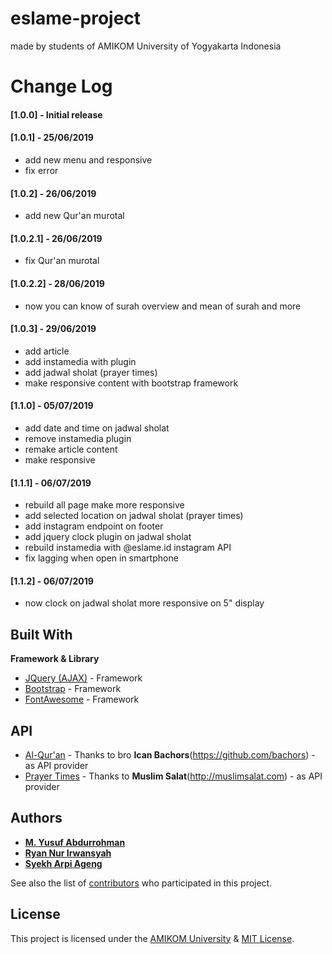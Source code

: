 # eslame-project

made by students of AMIKOM University of Yogyakarta Indonesia 

# Change Log
#### [1.0.0] - Initial release
#### [1.0.1] - 25/06/2019
  - add new menu and responsive
  - fix error
  
 #### [1.0.2] - 26/06/2019
  - add new Qur'an murotal
  
 #### [1.0.2.1] - 26/06/2019
  - fix Qur'an murotal

 #### [1.0.2.2] - 28/06/2019
  - now you can know of surah overview and mean of surah and more
  
  #### [1.0.3] - 29/06/2019
  - add article
  - add instamedia with plugin
  - add jadwal sholat (prayer times)
  - make responsive content with bootstrap framework
  
  #### [1.1.0] - 05/07/2019
  - add date and time on jadwal sholat
  - remove instamedia plugin
  - remake article content
  - make responsive
  
  #### [1.1.1] - 06/07/2019
  - rebuild all page make more responsive
  - add selected location on jadwal sholat (prayer times)
  - add instagram endpoint on footer
  - add jquery clock plugin on jadwal sholat 
  - rebuild instamedia with @eslame.id instagram API
  - fix lagging when open in smartphone 
  
  #### [1.1.2] - 06/07/2019
  - now clock on jadwal sholat more responsive on 5" display
  
## Built With
**Framework & Library**
* [JQuery (AJAX)](https://jquery.com/) - Framework
* [Bootstrap](https://getbootstrap.com/) - Framework
* [FontAwesome](https://fontawesome.com/) - Framework

## API
* [Al-Qur'an](bit.ly/linkquranapi/) - Thanks to bro **Ican Bachors**(https://github.com/bachors) - as API provider
* [Prayer Times](bit.ly/linkjadwalsholatapi/) - Thanks to **Muslim Salat**(http://muslimsalat.com) - as API provider

## Authors

* **[M. Yusuf Abdurrohman](https://instagram.com/aboutmiaw/)** 
* **[Ryan Nur Irwansyah](https://instagram.com/ryirwansyah)** 
* **[Syekh Arpi Ageng](https://instagram.com/brilloart99)** 

See also the list of [contributors](https://github.com/haierlab/eslame-project/contributors) who participated in this project.

## License

This project is licensed under the [AMIKOM University](http://amikom.ac.id/) & [MIT License](https://opensource.org/licenses/MIT).
